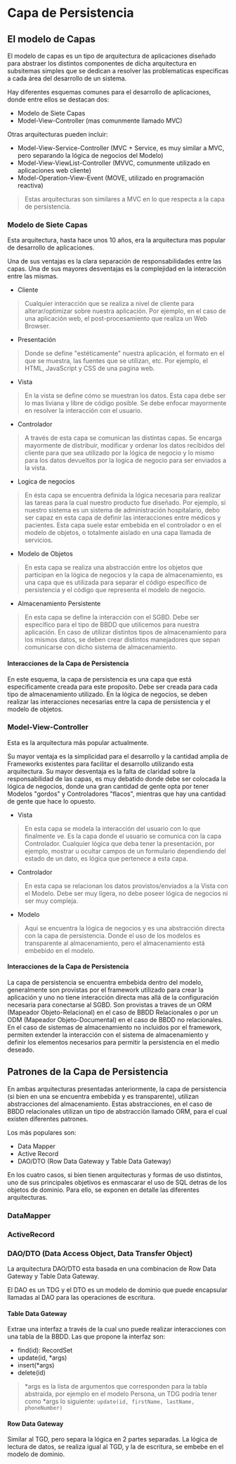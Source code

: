 # Capa de Persistencia

## El modelo de Capas

El modelo de capas es un tipo de arquitectura de aplicaciones diseñado para
abstraer los distintos componentes de dicha arquitectura en subsitemas simples
que se dedican a resolver las problematicas especificas a cada área del desarrollo de un sistema.

Hay diferentes esquemas comunes para el desarrollo de aplicaciones, donde entre ellos se destacan dos:

* Modelo de Siete Capas
* Model-View-Controller (mas comunmente llamado MVC)

Otras arquitecturas pueden incluir:

* Model-View-Service-Controller (MVC + Service, es muy similar a MVC, pero separando la lógica de negocios del Modelo)
* Model-View-ViewList-Controller (MVVC, comunmente utilizado en aplicaciones web cliente)
* Model-Operation-View-Event (MOVE, utilizado en programación reactiva)

> Estas arquitecturas son similares a MVC en lo que respecta a la capa de persistencia.

### Modelo de Siete Capas

Esta arquitectura, hasta hace unos 10 años, era la arquitectura mas popular de desarrollo de
aplicaciones.

Una de sus ventajas es la clara separación de responsabilidades entre las capas.
Una de sus mayores desventajas es la complejidad en la interacción entre las mismas.

* Cliente

> Cualquier interacción que se realiza a nivel de cliente para alterar/optimizar sobre
> nuestra aplicación. Por ejemplo, en el caso de una aplicación web,
> el post-procesamiento que realiza un Web Browser.

* Presentación

> Donde se define "estéticamente" nuestra aplicación, el formato en el que se muestra,
> las fuentes que se utilizan, etc. Por ejemplo, el HTML, JavaScript y CSS de una pagina web.

* Vista

> En la vista se define cómo se muestran los datos. Esta capa debe ser lo mas liviana
> y libre de código posible. Se debe enfocar mayormente en resolver la interacción con el usuario.


* Controlador

> A través de esta capa se comunican las distintas capas. Se encarga mayormente de distribuir,
> modificar y ordenar los datos recibidos del cliente para que sea utilizado por la lógica de negocio y
> lo mismo para los datos devueltos por la logica de negocio para ser enviados a la vista.

* Logica de negocios

> En ésta capa se encuentra definida la lógica necesaria para realizar las tareas para la cual nuestro
> producto fue diseñado. Por ejemplo, si nuestro sistema es un sistema de administración hospitalario,
> debo ser capaz en esta capa de definir las interacciones entre médicos y pacientes.
> Esta capa suele estar embebida en el controlador o en el modelo de objetos, o totalmente aislado en una
> capa llamada de servicios.

* Modelo de Objetos

> En esta capa se realiza una abstracción entre los objetos que participan en la lógica de negocios y
> la capa de almacenamiento, es una capa que es utilizada para separar el código específico de persistencia
> y el código que representa el modelo de negocio.

* Almacenamiento Persistente

> En esta capa se define la interacción con el SGBD. Debe ser específico para el tipo de BBDD que utilicemos
> para nuestra aplicación. En caso de utilizar distintos tipos de almacenamiento para los mismos datos, se
> deben crear distintos manejadores que sepan comunicarse con dicho sistema de almacenamiento.

#### Interacciones de la Capa de Persistencia

En este esquema, la capa de persistencia es una capa que está especificamente creada para este proposito.
Debe ser creada para cada tipo de almacenamiento utilizado. En la lógica de negocios, se deben realizar las
interacciones necesarias entre la capa de persistencia y el modelo de objetos.

### Model-View-Controller

Esta es la arquitectura más popular actualmente.

Su mayor ventaja es la simplicidad para el desarrollo y la cantidad amplia de Frameworks existentes para
facilitar el desarrollo utilizando esta arquitectura.
Su mayor desventaja es la falta de claridad sobre la responsabilidad de las capas, es muy debatido donde
debe ser colocada la lógica de negocios, donde una gran cantidad de gente opta por tener Modelos "gordos"
y Controladores "flacos", mientras que hay una cantidad de gente que hace lo opuesto.

* Vista

> En esta capa se modela la interacción del usuario con lo que finalmente ve.
> Es la capa donde el usuario se comunica con la capa Controlador.
> Cualquier lógica que deba tener la presentación, por ejemplo,
> mostrar u ocultar campos de un formulario dependiendo del estado de un dato,
> es lógica que pertenece a esta capa.

* Controlador

> En esta capa se relacionan los datos provistos/enviados a la Vista con el Modelo.
> Debe ser muy lígera, no debe poseer lógica de negocios ni ser muy compleja.

* Modelo

> Aquí se encuentra la lógica de negocios y es una abstracción directa con la capa de
> persistencia. Donde el uso de los modelos es transparente al almacenamiento, pero el
> almacenamiento está embebido en el modelo.

#### Interacciones de la Capa de Persistencia

La capa de persistencia se encuentra embebida dentro del modelo, generalmente son provistas por el
framework utilizado para crear la aplicación y uno no tiene interacción directa mas allá de la
configuración necesaria para conectarse al SGBD. Son provistas a traves de un ORM (Mapeador Objeto-Relacional)
en el caso de BBDD Relacionales o por un ODM (Mapeador Objeto-Documental) en el caso de BBDD no relacionales.
En el caso de sistemas de almacenamiento no incluidos por el framework, permiten extender la interacción
con el sistema de almacenamiento y definir los elementos necesarios para permitir la persistencia en el medio deseado.

## Patrones de la Capa de Persistencia

En ambas arquitecturas presentadas anteriormente, la capa de persistencia (si bien en una se encuentra embebida y es transparente),
utilizan abstracciones del almacenamiento. Estas abstracciones, en el caso de BBDD relacionales utilizan un tipo de abstracción
llamado ORM, para el cual existen diferentes patrones.

Los más populares son:

* Data Mapper
* Active Record
* DAO/DTO (Row Data Gateway y Table Data Gateway)

En los cuatro casos, si bien tienen arquitecturas y formas de uso distintos, uno de sus principales objetivos es enmascarar el
uso de SQL detras de los objetos de dominio. Para ello, se exponen en detalle las diferentes arquitecturas.

### DataMapper

### ActiveRecord

### DAO/DTO (Data Access Object, Data Transfer Object)

La arquitectura DAO/DTO esta basada en una combinacion de Row Data Gateway y Table Data Gateway.

El DAO es un TDG y el DTO es un modelo de dominio que puede encapsular llamadas al DAO para las operaciones de escritura.

#### Table Data Gateway

Extrae una interfaz a través de la cual uno puede realizar interacciones con una tabla de la BBDD. Las que propone la interfaz son:

* find(id): RecordSet
* update(id, *args)
* insert(*args)
* delete(id)

> *args es la lista de argumentos que corresponden para la tabla abstraida, por ejemplo en el modelo Persona, un TDG podría tener como
> *args lo siguiente: `update(id, firstName, lastName, phoneNumber)`

#### Row Data Gateway

Similar al TGD, pero separa la lógica en 2 partes separadas. La lógica de lectura de datos, se realiza igual al TGD, y la de escritura,
se embebe en el modelo de dominio.
